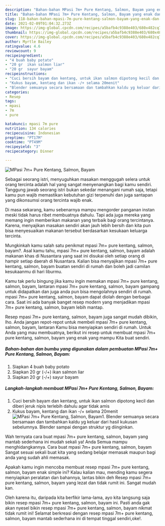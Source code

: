 ```yaml
---
description: "Bahan-bahan MPasi 7m+ Pure Kentang, Salmon, Bayam yang enak dan Mudah Dibuat"
title: "Bahan-bahan MPasi 7m+ Pure Kentang, Salmon, Bayam yang enak dan Mudah Dibuat"
slug: 118-bahan-bahan-mpasi-7m-pure-kentang-salmon-bayam-yang-enak-dan-mudah-dibuat
date: 2021-02-09T01:04:32.273Z
image: https://img-global.cpcdn.com/recipes/a5bafb4c9388e403/680x482cq70/mpasi-7m-pure-kentang-salmon-bayam-foto-resep-utama.jpg
thumbnail: https://img-global.cpcdn.com/recipes/a5bafb4c9388e403/680x482cq70/mpasi-7m-pure-kentang-salmon-bayam-foto-resep-utama.jpg
cover: https://img-global.cpcdn.com/recipes/a5bafb4c9388e403/680x482cq70/mpasi-7m-pure-kentang-salmon-bayam-foto-resep-utama.jpg
author: Myrtle Bailey
ratingvalue: 4.6
reviewcount: 9
recipeingredient:
- "4 buah baby potato"
- "20 gr  ikan salmon liar"
- "20 gr  sayur bayam"
recipeinstructions:
- "Cuci bersih bayam dan kentang, untuk ikan salmon dipotong kecil dan diberi jeruk nipis terlebih dahulu agar tidak amis"
- "Kukus bayam, kentang dan ikan -/+ selama 20menit"
- "Blender semuanya secara bersamaan dan tambahkan kaldu yg keluar dari hasil kukusan sebelumnya. Blender sampai dengan struktur yg diinginkan."
categories:
- Resep
tags:
- mpasi
- 7m
- pure

katakunci: mpasi 7m pure 
nutrition: 134 calories
recipecuisine: Indonesian
preptime: "PT17M"
cooktime: "PT49M"
recipeyield: "3"
recipecategory: Dinner

---
```



![MPasi 7m+ Pure Kentang, Salmon, Bayam](https://img-global.cpcdn.com/recipes/a5bafb4c9388e403/680x482cq70/mpasi-7m-pure-kentang-salmon-bayam-foto-resep-utama.jpg)

Sebagai seorang istri, menyuguhkan masakan menggugah selera untuk orang tercinta adalah hal yang sangat menyenangkan bagi kamu sendiri. Tanggung jawab seorang istri bukan sekedar menangani rumah saja, tetapi kamu pun wajib memastikan kebutuhan gizi terpenuhi dan juga santapan yang dikonsumsi orang tercinta wajib enak.

Di masa  sekarang, kamu sebenarnya mampu mengorder panganan instan meski tidak harus ribet membuatnya dahulu. Tapi ada juga mereka yang memang ingin memberikan makanan yang terbaik bagi orang tercintanya. Karena, menyajikan masakan sendiri akan jauh lebih bersih dan kita pun bisa menyesuaikan makanan tersebut berdasarkan kesukaan keluarga tercinta. 



Mungkinkah kamu salah satu penikmat mpasi 7m+ pure kentang, salmon, bayam?. Asal kamu tahu, mpasi 7m+ pure kentang, salmon, bayam adalah makanan khas di Nusantara yang saat ini disukai oleh setiap orang di hampir setiap daerah di Nusantara. Kalian bisa menyajikan mpasi 7m+ pure kentang, salmon, bayam buatan sendiri di rumah dan boleh jadi camilan kesukaanmu di hari liburmu.

Kamu tak perlu bingung jika kamu ingin memakan mpasi 7m+ pure kentang, salmon, bayam, lantaran mpasi 7m+ pure kentang, salmon, bayam gampang untuk didapatkan dan juga anda pun bisa mengolahnya sendiri di rumah. mpasi 7m+ pure kentang, salmon, bayam dapat diolah dengan berbagai cara. Saat ini ada banyak banget resep modern yang menjadikan mpasi 7m+ pure kentang, salmon, bayam lebih mantap.

Resep mpasi 7m+ pure kentang, salmon, bayam juga sangat mudah dibikin, lho. Anda jangan repot-repot untuk membeli mpasi 7m+ pure kentang, salmon, bayam, lantaran Kamu bisa menyiapkan sendiri di rumah. Untuk Anda yang mau membuatnya, berikut ini resep untuk membuat mpasi 7m+ pure kentang, salmon, bayam yang enak yang mampu Kita buat sendiri.

<!--inarticleads1-->

##### Bahan-bahan dan bumbu yang digunakan dalam pembuatan MPasi 7m+ Pure Kentang, Salmon, Bayam:

1. Siapkan 4 buah baby potato
1. Siapkan 20 gr (-/+) ikan salmon liar
1. Siapkan 20 gr (-/+) sayur bayam




<!--inarticleads2-->

##### Langkah-langkah membuat MPasi 7m+ Pure Kentang, Salmon, Bayam:

1. Cuci bersih bayam dan kentang, untuk ikan salmon dipotong kecil dan diberi jeruk nipis terlebih dahulu agar tidak amis
1. Kukus bayam, kentang dan ikan -/+ selama 20menit
<img src="https://img-global.cpcdn.com/steps/90a0b3de3b06ba55/160x128cq70/mpasi-7m-pure-kentang-salmon-bayam-langkah-memasak-2-foto.jpg" alt="MPasi 7m+ Pure Kentang, Salmon, Bayam">1. Blender semuanya secara bersamaan dan tambahkan kaldu yg keluar dari hasil kukusan sebelumnya. Blender sampai dengan struktur yg diinginkan.




Wah ternyata cara buat mpasi 7m+ pure kentang, salmon, bayam yang mantab sederhana ini mudah sekali ya! Anda Semua mampu menghidangkannya. Cara buat mpasi 7m+ pure kentang, salmon, bayam Sangat sesuai sekali buat kita yang sedang belajar memasak maupun bagi anda yang sudah ahli memasak.

Apakah kamu ingin mencoba membuat resep mpasi 7m+ pure kentang, salmon, bayam enak simple ini? Kalau kalian mau, mending kamu segera menyiapkan peralatan dan bahannya, lantas bikin deh Resep mpasi 7m+ pure kentang, salmon, bayam yang lezat dan tidak rumit ini. Sangat mudah kan. 

Oleh karena itu, daripada kita berfikir lama-lama, ayo kita langsung saja bikin resep mpasi 7m+ pure kentang, salmon, bayam ini. Pasti anda gak akan nyesel bikin resep mpasi 7m+ pure kentang, salmon, bayam nikmat tidak rumit ini! Selamat berkreasi dengan resep mpasi 7m+ pure kentang, salmon, bayam mantab sederhana ini di tempat tinggal sendiri,oke!.

